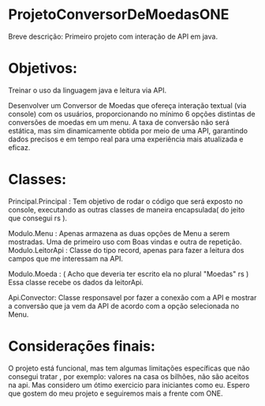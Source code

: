 # ProjetoConversorDeMoedasONE

Breve descrição: Primeiro projeto com interação de API em java.

# Objetivos:

Treinar o uso da linguagem java e leitura via API.

Desenvolver um Conversor de Moedas que ofereça interação textual (via console) com os usuários, proporcionando no mínimo 6 opções distintas de conversões de moedas em um menu. A taxa de conversão não será estática, mas sim dinamicamente obtida por meio de uma API, garantindo dados precisos e em tempo real para uma experiência mais atualizada e eficaz.

# Classes:

Principal.Principal : Tem objetivo de rodar o código que será exposto no console, executando as outras classes de maneira encapsulada( do jeito que consegui rs ).

Modulo.Menu : Apenas armazena as duas opções de Menu a serem mostradas. Uma de primeiro uso com Boas vindas e outra de repetição.
Modulo.LeitorApi : Classe do tipo record, apenas para fazer a leitura dos campos que me interessam na API.

Modulo.Moeda : ( Acho que deveria ter escrito ela no plural "Moedas" rs ) Essa classe recebe os dados da leitorApi.

Api.Convector: Classe responsavel por fazer a conexão com a API e mostrar a conversão que ja vem da API de acordo com a opção selecionada no Menu.

# Considerações finais: 

O projeto está funcional, mas tem algumas limitações específicas que não consegui tratar , por exemplo: valores na casa os bilhões, não são aceitos na api. Mas considero um ótimo exercicio para iniciantes como eu. Espero que gostem do meu projeto e seguiremos mais a frente com ONE.
